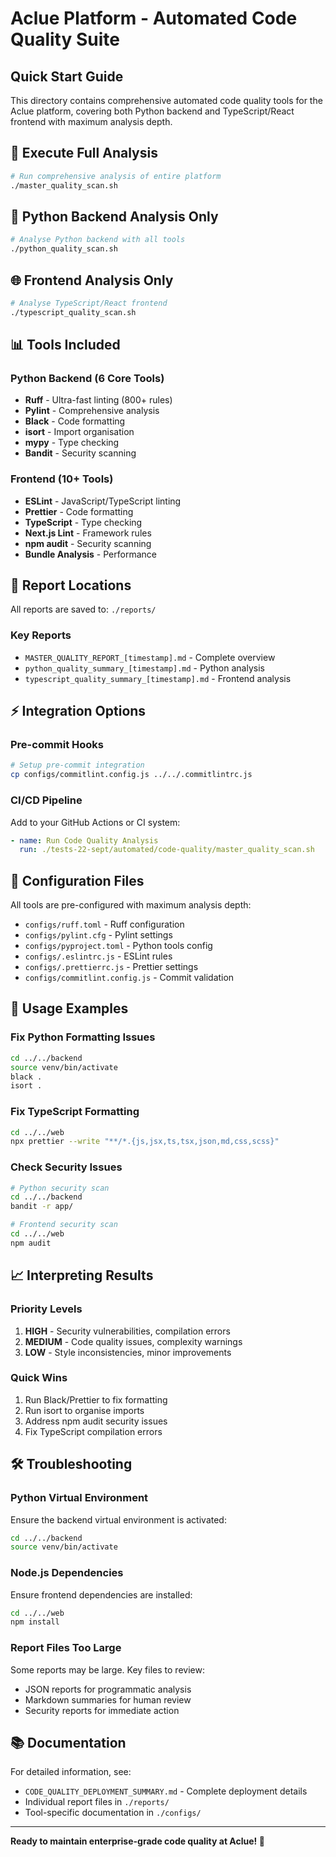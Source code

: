 # Aclue Platform - Automated Code Quality Suite

## Quick Start Guide

This directory contains comprehensive automated code quality tools for the Aclue platform, covering both Python backend and TypeScript/React frontend with maximum analysis depth.

## 🚀 Execute Full Analysis

```bash
# Run comprehensive analysis of entire platform
./master_quality_scan.sh
```

## 🐍 Python Backend Analysis Only

```bash
# Analyse Python backend with all tools
./python_quality_scan.sh
```

## 🌐 Frontend Analysis Only

```bash
# Analyse TypeScript/React frontend
./typescript_quality_scan.sh
```

## 📊 Tools Included

### Python Backend (6 Core Tools)
- **Ruff** - Ultra-fast linting (800+ rules)
- **Pylint** - Comprehensive analysis
- **Black** - Code formatting
- **isort** - Import organisation
- **mypy** - Type checking
- **Bandit** - Security scanning

### Frontend (10+ Tools)
- **ESLint** - JavaScript/TypeScript linting
- **Prettier** - Code formatting
- **TypeScript** - Type checking
- **Next.js Lint** - Framework rules
- **npm audit** - Security scanning
- **Bundle Analysis** - Performance

## 📁 Report Locations

All reports are saved to: `./reports/`

### Key Reports
- `MASTER_QUALITY_REPORT_[timestamp].md` - Complete overview
- `python_quality_summary_[timestamp].md` - Python analysis
- `typescript_quality_summary_[timestamp].md` - Frontend analysis

## ⚡ Integration Options

### Pre-commit Hooks
```bash
# Setup pre-commit integration
cp configs/commitlint.config.js ../../.commitlintrc.js
```

### CI/CD Pipeline
Add to your GitHub Actions or CI system:
```yaml
- name: Run Code Quality Analysis
  run: ./tests-22-sept/automated/code-quality/master_quality_scan.sh
```

## 🔧 Configuration Files

All tools are pre-configured with maximum analysis depth:
- `configs/ruff.toml` - Ruff configuration
- `configs/pylint.cfg` - Pylint settings
- `configs/pyproject.toml` - Python tools config
- `configs/.eslintrc.js` - ESLint rules
- `configs/.prettierrc.js` - Prettier settings
- `configs/commitlint.config.js` - Commit validation

## 🎯 Usage Examples

### Fix Python Formatting Issues
```bash
cd ../../backend
source venv/bin/activate
black .
isort .
```

### Fix TypeScript Formatting
```bash
cd ../../web
npx prettier --write "**/*.{js,jsx,ts,tsx,json,md,css,scss}"
```

### Check Security Issues
```bash
# Python security scan
cd ../../backend
bandit -r app/

# Frontend security scan
cd ../../web
npm audit
```

## 📈 Interpreting Results

### Priority Levels
1. **HIGH** - Security vulnerabilities, compilation errors
2. **MEDIUM** - Code quality issues, complexity warnings
3. **LOW** - Style inconsistencies, minor improvements

### Quick Wins
1. Run Black/Prettier to fix formatting
2. Run isort to organise imports
3. Address npm audit security issues
4. Fix TypeScript compilation errors

## 🛠️ Troubleshooting

### Python Virtual Environment
Ensure the backend virtual environment is activated:
```bash
cd ../../backend
source venv/bin/activate
```

### Node.js Dependencies
Ensure frontend dependencies are installed:
```bash
cd ../../web
npm install
```

### Report Files Too Large
Some reports may be large. Key files to review:
- JSON reports for programmatic analysis
- Markdown summaries for human review
- Security reports for immediate action

## 📚 Documentation

For detailed information, see:
- `CODE_QUALITY_DEPLOYMENT_SUMMARY.md` - Complete deployment details
- Individual report files in `./reports/`
- Tool-specific documentation in `./configs/`

---

**Ready to maintain enterprise-grade code quality at Aclue! 🚀**